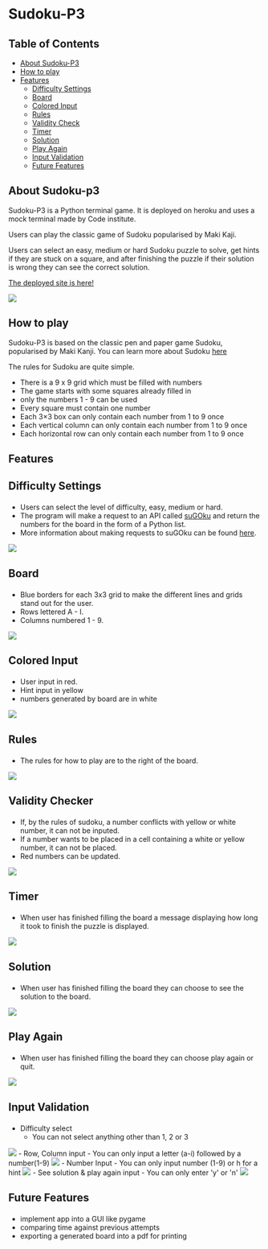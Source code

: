 # Sudoku-P3 

## Table of Contents 
- <a href="#about">About Sudoku-P3</a>
- <a href="#how_to">How to play</a>
- <a href="#features">Features</a>
  - <a href="#difficulty">Difficulty Settings</a>
  - <a href="#board">Board</a>
  - <a href="#input">Colored Input</a>
  - <a href="#rules">Rules</a>
  - <a href="#val_check">Validity Check</a>
  - <a href="#timer">Timer</a>
  - <a href="#solution">Solution</a>
  - <a href="#play_again">Play Again</a>
  - <a href="#input_val">Input Validation</a>
  - <a href="#future">Future Features</a>

<section id="about">

# About Sudoku-p3
Sudoku-P3 is a Python terminal game. It is deployed on heroku and uses a mock terminal made by Code institute. 

Users can play the classic game of Sudoku popularised by Maki Kaji.

Users can select an easy, medium or hard Sudoku puzzle to solve, get hints if they are stuck on a square, and after finishing the puzzle if their solution is wrong they can see the correct solution. 

[The deployed site is here!](https://sudoku-p3.herokuapp.com/)

<img src="assets/images/am-i-responsive.png">

</section>
<section id="how_to">

# How to play 

Sudoku-P3 is based on the classic pen and paper game Sudoku, popularised by Maki Kanji. You can learn more about Sudoku [here](https://en.wikipedia.org/wiki/Sudoku)

The rules for Sudoku are quite simple. 

- There is a 9 x 9 grid which must be filled with numbers
- The game starts with some squares already filled in
- only the numbers 1 - 9 can be used 
- Every square must contain one number 
- Each 3×3 box can only contain each number from 1 to 9 once
- Each vertical column can only contain each number from 1 to 9 once
- Each horizontal row can only contain each number from 1 to 9 once

</section>

<section id="features">

# Features 

## <p id="difficulty">Difficulty Settings</p>
- Users can select the level of difficulty, easy, medium or hard. 
- The program will make a request to an API called [suGOku](https://sugoku.herokuapp.com/) and return the numbers for the board in the form of a Python list. 
- More information about making requests to suGOku can be found [here](https://github.com/bertoort/sugoku).

<img src="assets/images/select-difficulty.png">

## <p id="board">Board</p>

- Blue borders for each 3x3 grid to make the different lines and grids stand out for the user. 
- Rows lettered A - I.
- Columns numbered 1 - 9.

<img src="assets/images/board.png">

## <p id="input">Colored Input</a>
- User input in red.
- Hint input in yellow 
- numbers generated by board are in white 

<img src="assets/images/input.png">

## <p id="rules">Rules</p>
- The rules for how to play are to the right of the board.

<img src="assets/images/rules.png">

## <p id="val_check">Validity Checker</p>
- If, by the rules of sudoku, a number conflicts with yellow or white number, it can not be inputed. 
- If a number wants to be placed in a cell containing a white or yellow number, it can not be placed. 
- Red numbers can be updated.


<img src="assets/images/val_input.png">

## <p id="timer">Timer</p>
- When user has finished filling the board a message displaying how long it took to finish the puzzle is displayed. 


<img src="assets/images/timer.png">

## <p id="solution">Solution</p>
- When user has finished filling the board they can choose to see the solution to the board. 


<img src="assets/images/solution.png">

## <p id="play_again">Play Again</p>
- When user has finished filling the board they can choose play again or quit. 



<img src="assets/images/play_again.png">


## <p id="input_val">Input Validation</p>
- Difficulty select
  - You can not select anything other than 1, 2 or 3
<img src="assets/images/dif_input.png">
- Row, Column input 
  - You can only input a letter (a-i) followed by a number(1-9)
<img src="assets/images/r_c_input.png">
- Number Input 
  - You can only input number (1-9) or h for a hint 
<img src="assets/images/num_h_input.png">
- See solution & play again input
  - You can only enter 'y' or 'n'
<img src="assets/images/y_n_input.png">

## <p id="future">Future Features</p>
- implement app into a GUI like pygame
- comparing time against previous attempts 
- exporting a generated board into a pdf for printing 

</section>